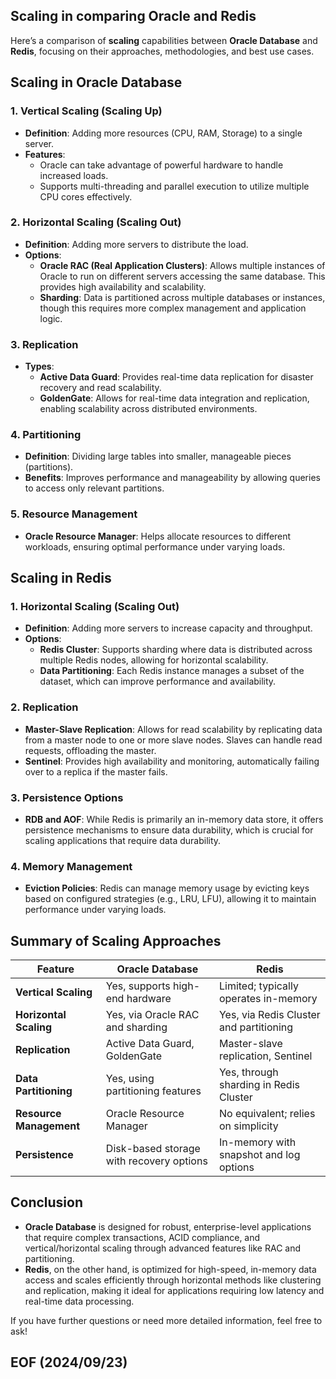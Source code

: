 ## Scaling in comparing Oracle and Redis

Here’s a comparison of **scaling** capabilities between **Oracle Database** and **Redis**, focusing on their approaches, methodologies, and best use cases.

## Scaling in Oracle Database

### 1. **Vertical Scaling (Scaling Up)**
- **Definition**: Adding more resources (CPU, RAM, Storage) to a single server.
- **Features**:
  - Oracle can take advantage of powerful hardware to handle increased loads.
  - Supports multi-threading and parallel execution to utilize multiple CPU cores effectively.

### 2. **Horizontal Scaling (Scaling Out)**
- **Definition**: Adding more servers to distribute the load.
- **Options**:
  - **Oracle RAC (Real Application Clusters)**: Allows multiple instances of Oracle to run on different servers accessing the same database. This provides high availability and scalability.
  - **Sharding**: Data is partitioned across multiple databases or instances, though this requires more complex management and application logic.

### 3. **Replication**
- **Types**:
  - **Active Data Guard**: Provides real-time data replication for disaster recovery and read scalability.
  - **GoldenGate**: Allows for real-time data integration and replication, enabling scalability across distributed environments.

### 4. **Partitioning**
- **Definition**: Dividing large tables into smaller, manageable pieces (partitions).
- **Benefits**: Improves performance and manageability by allowing queries to access only relevant partitions.

### 5. **Resource Management**
- **Oracle Resource Manager**: Helps allocate resources to different workloads, ensuring optimal performance under varying loads.

## Scaling in Redis

### 1. **Horizontal Scaling (Scaling Out)**
- **Definition**: Adding more servers to increase capacity and throughput.
- **Options**:
  - **Redis Cluster**: Supports sharding where data is distributed across multiple Redis nodes, allowing for horizontal scalability.
  - **Data Partitioning**: Each Redis instance manages a subset of the dataset, which can improve performance and availability.

### 2. **Replication**
- **Master-Slave Replication**: Allows for read scalability by replicating data from a master node to one or more slave nodes. Slaves can handle read requests, offloading the master.
- **Sentinel**: Provides high availability and monitoring, automatically failing over to a replica if the master fails.

### 3. **Persistence Options**
- **RDB and AOF**: While Redis is primarily an in-memory data store, it offers persistence mechanisms to ensure data durability, which is crucial for scaling applications that require data durability.

### 4. **Memory Management**
- **Eviction Policies**: Redis can manage memory usage by evicting keys based on configured strategies (e.g., LRU, LFU), allowing it to maintain performance under varying loads.

## Summary of Scaling Approaches

| Feature                      | Oracle Database                                | Redis                                  |
|------------------------------|------------------------------------------------|----------------------------------------|
| **Vertical Scaling**          | Yes, supports high-end hardware                | Limited; typically operates in-memory  |
| **Horizontal Scaling**        | Yes, via Oracle RAC and sharding               | Yes, via Redis Cluster and partitioning |
| **Replication**               | Active Data Guard, GoldenGate                  | Master-slave replication, Sentinel     |
| **Data Partitioning**         | Yes, using partitioning features                | Yes, through sharding in Redis Cluster |
| **Resource Management**       | Oracle Resource Manager                         | No equivalent; relies on simplicity    |
| **Persistence**               | Disk-based storage with recovery options       | In-memory with snapshot and log options |

## Conclusion

- **Oracle Database** is designed for robust, enterprise-level applications that require complex transactions, ACID compliance, and vertical/horizontal scaling through advanced features like RAC and partitioning.
- **Redis**, on the other hand, is optimized for high-speed, in-memory data access and scales efficiently through horizontal methods like clustering and replication, making it ideal for applications requiring low latency and real-time data processing.

If you have further questions or need more detailed information, feel free to ask!

## EOF (2024/09/23)